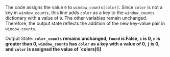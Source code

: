 The code assigns the value `0` to `window_counts[color]`. Since `color` is not a key in `window_counts`, this line adds `color` as a key to the `window_counts` dictionary with a value of `0`. The other variables remain unchanged. Therefore, the output state reflects the addition of the new key-value pair in `window_counts`.

Output State: **`color_counts` remains unchanged, `found` is False, `i` is 0, `n` is greater than 0, `window_counts` has `color` as a key with a value of 0, `j` is 0, and `color` is assigned the value of `colors[0]**